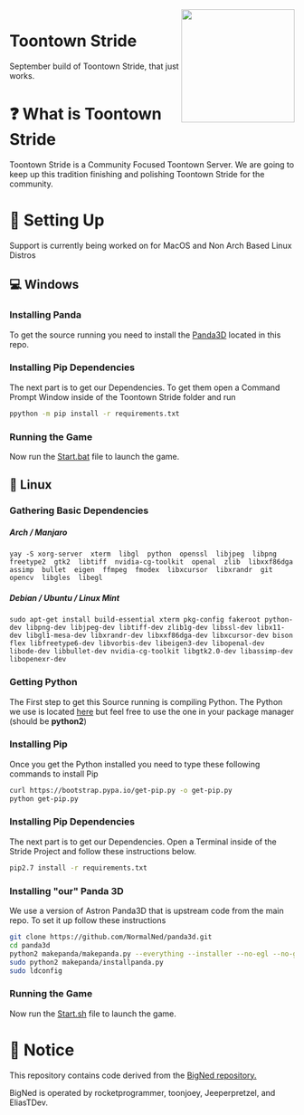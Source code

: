 <img src="https://raw.githubusercontent.com/NormalNed/ToontownStride/master/resources/phase_3/etc/icon.ico" align="right" width="200"/>

# Toontown Stride
September build of Toontown Stride, that just works.

# ❓ What is Toontown Stride
Toontown Stride is a Community Focused Toontown Server. We are going to keep up this tradition finishing and polishing Toontown Stride for the community.
# 🔨 Setting Up

Support is currently being worked on for MacOS and Non Arch Based Linux Distros
## 💻 Windows

### Installing Panda
To get the source running you need to install the [Panda3D](https://github.com/NormalNed/ToontownStride/blob/master/Panda3D-1.11.0.exe) located in this repo.

### Installing Pip Dependencies
The next part is to get our Dependencies. To get them open a Command Prompt Window inside of the Toontown Stride folder and run
```bash
ppython -m pip install -r requirements.txt
```

### Running the Game
Now run the [Start.bat](Start.bat) file to launch the game.

## 🐧 Linux
### Gathering Basic Dependencies
##### Arch / Manjaro
```yay -S xorg-server  xterm  libgl  python  openssl  libjpeg  libpng  freetype2  gtk2  libtiff  nvidia-cg-toolkit  openal  zlib  libxxf86dga  assimp  bullet  eigen  ffmpeg  fmodex  libxcursor  libxrandr  git  opencv  libgles  libegl```

##### Debian / Ubuntu / Linux Mint
```sudo apt-get install build-essential xterm pkg-config fakeroot python-dev libpng-dev libjpeg-dev libtiff-dev zlib1g-dev libssl-dev libx11-dev libgl1-mesa-dev libxrandr-dev libxxf86dga-dev libxcursor-dev bison flex libfreetype6-dev libvorbis-dev libeigen3-dev libopenal-dev libode-dev libbullet-dev nvidia-cg-toolkit libgtk2.0-dev libassimp-dev libopenexr-dev```

### Getting Python

The First step to get this Source running is compiling Python. The Python we use is located [here](https://github.com/NormalNed/python) but feel free to use the one in your package manager (should be **python2**)

### Installing Pip

Once you get the Python installed you need to type these following commands to install Pip
```bash
curl https://bootstrap.pypa.io/get-pip.py -o get-pip.py
python get-pip.py
```

### Installing Pip Dependencies
The next part is to get our Dependencies. Open a Terminal inside of the Stride Project and follow these instructions below.
```bash
pip2.7 install -r requirements.txt
```

### Installing "our" Panda 3D
We use a version of Astron Panda3D that is upstream code from the main repo. To set it up follow these instructions

```bash
git clone https://github.com/NormalNed/panda3d.git
cd panda3d
python2 makepanda/makepanda.py --everything --installer --no-egl --no-gles --no-gles2 --no-opencv --threads=4
sudo python2 makepanda/installpanda.py
sudo ldconfig
```

### Running the Game
Now run the [Start.sh](Start.sh) file to launch the game.

# 📝 Notice

This repository contains code derived from the [BigNed repository.](https://github.com/BigNed/ToontownStride)

BigNed is operated by rocketprogrammer, toonjoey, Jeeperpretzel, and EliasTDev.

